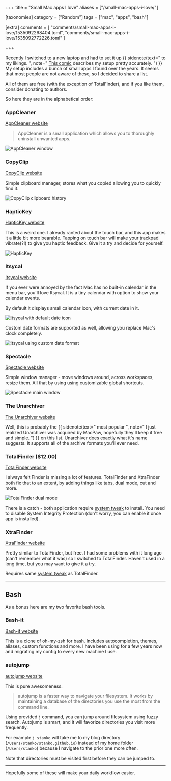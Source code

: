 +++
title = "Small Mac apps I love"
aliases = ["/small-mac-apps-i-love/"]

[taxonomies]
category = ["Random"]
tags = ["mac", "apps", "bash"]

[extra]
comments = [
  "comments/small-mac-apps-i-love/1535092268404.toml",
  "comments/small-mac-apps-i-love/1535092772226.toml"
]

+++

Recently I switched to a new laptop and had to set it up
{{ sidenote(text="
to my likings.
", note="
[This comic](https://xkcd.com/1806/) describes my setup pretty accurately.
") }}
My setup includes a bunch of small apps I found over the years.
It seems that most people are not aware of these,
so I decided to share a list.

All of them are free (with the exception of TotalFinder),
and if you like them, consider donating to authors.

<!-- more -->

So here they are in the alphabetical order:

### AppCleaner 

[AppCleaner website](https://freemacsoft.net/appcleaner/)

> AppCleaner is a small application which allows you to thoroughly uninstall unwanted apps.

<!--{:.Image}-->
![AppCleaner window](/img/mac-utils/appcleaner.png)


### CopyClip 

[CopyClip website](https://itunes.apple.com/us/app/copyclip-clipboard-history-manager/id595191960)

Simple clipboard manager, stores what you copied allowing you to quickly find it.

![CopyClip clipboard history](/img/mac-utils/copyclip.png)

### HapticKey 

[HapticKey website](https://github.com/niw/HapticKey)

This is a weird one.
I already ranted about the touch bar, and this app makes it a little bit more bearable.
Tapping on touch bar will make your trackpad vibrate(?!) to give you haptic feedback.
Give it a try and decide for yourself.

![HapticKey](/img/mac-utils/haptickey.png)

### Itsycal 

[Itsycal website](https://www.mowglii.com/itsycal/)

If you ever were annoyed by the fact Mac has no built-in calendar in the menu bar, you'll love Itsycal.
It is a tiny calendar with option to show your calendar events.

By default it displays small calendar icon, with current date in it.

![Itsycal with default date icon](/img/mac-utils/itsycal-icon.png)

Custom date formats are supported as well, allowing you replace Mac's clock completely.

![Itsycal using custom date format](/img/mac-utils/itsycal.png)


### Spectacle 

[Spectacle website](https://www.spectacleapp.com/)

Simple window manager - move windows around, across workspaces, resize them.
All that by using using customizable global shortcuts.

![Spectacle main window](/img/mac-utils/spectacle.png)

### The Unarchiver 

[The Unarchiver website](https://theunarchiver.com/)

Well, this is probably the
{{ sidenote(text="
most popular
", note="
I just realized Unarchiver was acquired by MacPaw,
hopefully they'll keep it free and simple.
") }}
on this list.
Unarchiver does exactly what it's name suggests.
It supports all of the archive formats you'll ever need.

### TotalFinder ($12.00) 

[TotalFinder website](https://totalfinder.binaryage.com/)

I always felt Finder is missing a lot of features.
TotalFinder and XtraFinder both fix that to an extent,
by adding things like tabs, dual mode, cut and more.

![TotalFinder dual mode](/img/mac-utils/totalfinder.png)

There is a catch - both application require [system tweak](https://totalfinder.binaryage.com/sip)
to install. You need to disable System Integrity Protection
(don't worry, you can enable it once app is installed).

### XtraFinder 

[XtraFinder website](https://www.trankynam.com/xtrafinder/)

Pretty similar to TotalFinder, but free. I had some problems with it long ago
(can't remember what it was) so I switched to TotalFinder.
Haven't used in a long time, but you may want to give it a try.

Requires same [system tweak](https://www.trankynam.com/xtrafinder/sip.html) as TotalFinder.

-----

## Bash

As a bonus here are my two favorite bash tools.

### Bash-it 

[Bash-it website](https://github.com/Bash-it/bash-it)

This is a clone of oh-my-zsh for bash. Includes autocompletion, themes, aliases, custom functions and more.
I have been using for a few years now and migrating my config to every new machine I use.

### autojump 

[autojump website](https://github.com/wting/autojump)

This is pure awesomeness.

> autojump is a faster way to navigate your filesystem. It works by maintaining a database of the directories you use the most from the command line.

Using provided `j` command, you can jump around filesystem using fuzzy search.
Autojump is smart, and it will favorize directories you visit more frequently.

For example `j stanko` will take me to my blog directory (`/Users/stanko/stanko.github.io`)
instead of my home folder (`/Users/stanko`) because I navigate to the prior one more often.

Note that directories must be visited first before they can be jumped to.

---

Hopefully some of these will make your daily workflow easier.
